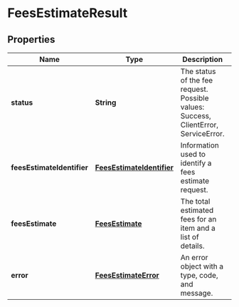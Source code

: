 
# FeesEstimateResult

## Properties
Name | Type | Description | Notes
------------ | ------------- | ------------- | -------------
**status** | **String** | The status of the fee request. Possible values: Success, ClientError, ServiceError. |  [optional]
**feesEstimateIdentifier** | [**FeesEstimateIdentifier**](FeesEstimateIdentifier.md) | Information used to identify a fees estimate request. |  [optional]
**feesEstimate** | [**FeesEstimate**](FeesEstimate.md) | The total estimated fees for an item and a list of details. |  [optional]
**error** | [**FeesEstimateError**](FeesEstimateError.md) | An error object with a type, code, and message. |  [optional]



